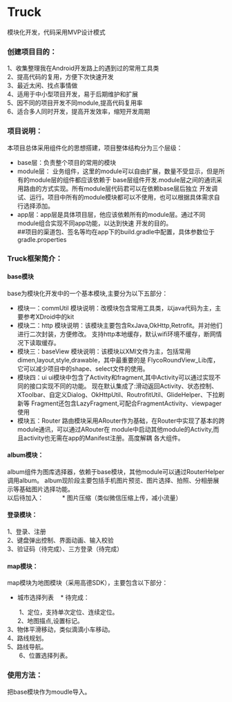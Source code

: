 # Truck
模块化开发，代码采用MVP设计模式

### 创建项目目的：
1、收集整理我在Android开发路上的遇到过的常用工具类 <br>
    2、提高代码的复用，方便下次快速开发<br>
    3、最近太闲、找点事情做<br>
    4、适用于中小型项目开发，易于后期维护和扩展<br>
    5、因不同的项目开发不同module,提高代码复用率<br>
    6、适合多人同时开发，提高开发效率，缩短开发周期<br>
    
### 项目说明：
本项目总体采用组件化的思想搭建，项目整体结构分为三个层级：<br>
* base层：负责整个项目的常用的模块<br>
* module层： 业务组件，这里的module可以自由扩展，数量不受显示，但是所有的module层的组件都应该依赖于
base层组件开发.module层之间的通讯采用路由的方式实现。所有module层代码君可以在依赖base层后独立
开发调试、运行。项目中所有的module模块都可以不使用，也可以根据具体需求自行选择添加。<br>
* app层：app层是具体项目层，他应该依赖所有的module层。通过不同module组合实现不同app功能，以达到快速
            开发的目的。<br>
      ##项目的渠道包、签名等均在app下的build.gradle中配置，具体参数位于gradle.properties
        
### Truck框架简介：

#### base模块
base为模块化开发中的一个基本模块,主要分为以下五部分：
* 模块一：commUtil
       模块说明：改模块包含常用工具类，以java代码为主，主要参考XDroid中的kit
* 模块二：http
模块说明：该模块主要包含RxJava,OkHttp,Retrofit。并对他们进行二次封装，方便修改。
支持http本地缓存，默认wifi环境不缓存，断网情况下读取缓存。
* 模块三：baseView
模块说明：该模块以XMl文件为主，包括常用dimen,layout,style,drawable，其中最重要的是
FlycoRoundView_Lib库，它可以减少项目中的shape、select文件的使用。
* 模块四：ui
ui模块中包含了Activity和fragment,其中Activity可以通过实现不同的接口实现不同的功能。
现在默认集成了:滑动返回Activity、状态控制、XToolbar、自定义Dialog、OkHttpUtil、RoutrofitUtil、GlideHelper、下拉刷新等
Fragment还包含LazyFragment,可配合FragmentActivity、viewpager使用
* 模块五：Router
路由模块采用ARouter作为基础，在Router中实现了基本的跨module通讯，可以通过ARouter在
module中启动其他module的Activity,而且activity也无需在app的Manifest注册。高度解耦
各大组件。
                
#### album模块：
album组件为图库选择器，依赖于base模块，其他module可以通过RouterHelper调用album。
        album现阶段主要包括手机图片预览、图片选择、拍照、分相册展示等基础图片选择功能。<br>
        以后待加入：
            * 图片压缩（类似微信压缩上传，减小流量）
            
#### 登录模块：
1、登录、注册 <br>
2、键盘弹出控制、界面动画、输入校验 <br>
3、验证码（待完成）、三方登录（待完成）<br>
        
#### map模块：
map模块为地图模块（采用高德SDK），主要包含以下部分：
* 城市选择列表
    * 待完成：
       
        1、定位，支持单次定位、连续定位。<br>
        2、地图描点,设置标记。<br>
        3、物体平滑移动，类似滴滴小车移动。<br>
        4、路线规划。<br>
        5、路线导航。<br>
        6、位置选择列表。<br>
### 使用方法：
把base模块作为moudle导入。


